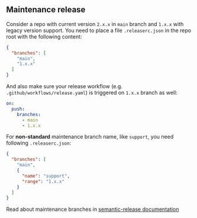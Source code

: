 ## Maintenance release

Consider a repo with current version `2.x.x` in `main` branch and `1.x.x` with legacy version support.
You need to place a file `.releaserc.json` in the repo root with the following content:
```json
{
  "branches": [
    "main",
    "1.x.x"
  ]
}
```
And also make sure your release workflow (e.g. `.github/workflows/release.yaml`) is triggered on `1.x.x` branch as well:
```yaml
on:
  push:
    branches:
      - main
      - 1.x.x
```

For **non-standard** maintenance branch name, like `support`, you need following `.releaserc.json`:
```json
{
  "branches": [
    "main",
    {
      "name": "support",
      "range": "1.x.x"
    }
  ]
}
```
Read about maintenance branches in [semantic-release documentation](https://semantic-release.gitbook.io/semantic-release/usage/workflow-configuration#maintenance-branches)
